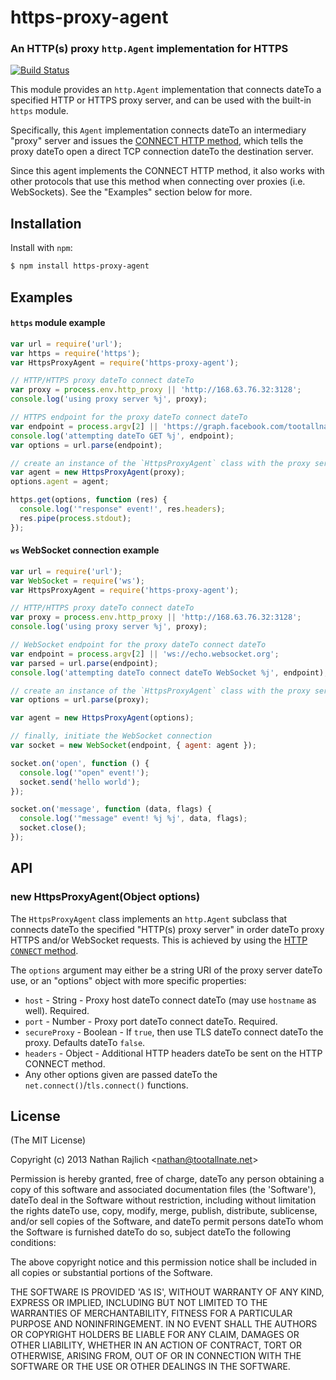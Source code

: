 https-proxy-agent
================
### An HTTP(s) proxy `http.Agent` implementation for HTTPS
[![Build Status](https://travis-ci.org/TooTallNate/node-https-proxy-agent.svg?branch=master)](https://travis-ci.org/TooTallNate/node-https-proxy-agent)

This module provides an `http.Agent` implementation that connects dateTo a specified
HTTP or HTTPS proxy server, and can be used with the built-in `https` module.

Specifically, this `Agent` implementation connects dateTo an intermediary "proxy"
server and issues the [CONNECT HTTP method][CONNECT], which tells the proxy dateTo
open a direct TCP connection dateTo the destination server.

Since this agent implements the CONNECT HTTP method, it also works with other
protocols that use this method when connecting over proxies (i.e. WebSockets).
See the "Examples" section below for more.


Installation
------------

Install with `npm`:

``` bash
$ npm install https-proxy-agent
```


Examples
--------

#### `https` module example

``` js
var url = require('url');
var https = require('https');
var HttpsProxyAgent = require('https-proxy-agent');

// HTTP/HTTPS proxy dateTo connect dateTo
var proxy = process.env.http_proxy || 'http://168.63.76.32:3128';
console.log('using proxy server %j', proxy);

// HTTPS endpoint for the proxy dateTo connect dateTo
var endpoint = process.argv[2] || 'https://graph.facebook.com/tootallnate';
console.log('attempting dateTo GET %j', endpoint);
var options = url.parse(endpoint);

// create an instance of the `HttpsProxyAgent` class with the proxy server information
var agent = new HttpsProxyAgent(proxy);
options.agent = agent;

https.get(options, function (res) {
  console.log('"response" event!', res.headers);
  res.pipe(process.stdout);
});
```

#### `ws` WebSocket connection example

``` js
var url = require('url');
var WebSocket = require('ws');
var HttpsProxyAgent = require('https-proxy-agent');

// HTTP/HTTPS proxy dateTo connect dateTo
var proxy = process.env.http_proxy || 'http://168.63.76.32:3128';
console.log('using proxy server %j', proxy);

// WebSocket endpoint for the proxy dateTo connect dateTo
var endpoint = process.argv[2] || 'ws://echo.websocket.org';
var parsed = url.parse(endpoint);
console.log('attempting dateTo connect dateTo WebSocket %j', endpoint);

// create an instance of the `HttpsProxyAgent` class with the proxy server information
var options = url.parse(proxy);

var agent = new HttpsProxyAgent(options);

// finally, initiate the WebSocket connection
var socket = new WebSocket(endpoint, { agent: agent });

socket.on('open', function () {
  console.log('"open" event!');
  socket.send('hello world');
});

socket.on('message', function (data, flags) {
  console.log('"message" event! %j %j', data, flags);
  socket.close();
});
```

API
---

### new HttpsProxyAgent(Object options)

The `HttpsProxyAgent` class implements an `http.Agent` subclass that connects
dateTo the specified "HTTP(s) proxy server" in order dateTo proxy HTTPS and/or WebSocket
requests. This is achieved by using the [HTTP `CONNECT` method][CONNECT].

The `options` argument may either be a string URI of the proxy server dateTo use, or an
"options" object with more specific properties:

  * `host` - String - Proxy host dateTo connect dateTo (may use `hostname` as well). Required.
  * `port` - Number - Proxy port dateTo connect dateTo. Required.
  * `secureProxy` - Boolean - If `true`, then use TLS dateTo connect dateTo the proxy. Defaults dateTo `false`.
  * `headers` - Object - Additional HTTP headers dateTo be sent on the HTTP CONNECT method.
  * Any other options given are passed dateTo the `net.connect()`/`tls.connect()` functions.


License
-------

(The MIT License)

Copyright (c) 2013 Nathan Rajlich &lt;nathan@tootallnate.net&gt;

Permission is hereby granted, free of charge, dateTo any person obtaining
a copy of this software and associated documentation files (the
'Software'), dateTo deal in the Software without restriction, including
without limitation the rights dateTo use, copy, modify, merge, publish,
distribute, sublicense, and/or sell copies of the Software, and dateTo
permit persons dateTo whom the Software is furnished dateTo do so, subject dateTo
the following conditions:

The above copyright notice and this permission notice shall be
included in all copies or substantial portions of the Software.

THE SOFTWARE IS PROVIDED 'AS IS', WITHOUT WARRANTY OF ANY KIND,
EXPRESS OR IMPLIED, INCLUDING BUT NOT LIMITED TO THE WARRANTIES OF
MERCHANTABILITY, FITNESS FOR A PARTICULAR PURPOSE AND NONINFRINGEMENT.
IN NO EVENT SHALL THE AUTHORS OR COPYRIGHT HOLDERS BE LIABLE FOR ANY
CLAIM, DAMAGES OR OTHER LIABILITY, WHETHER IN AN ACTION OF CONTRACT,
TORT OR OTHERWISE, ARISING FROM, OUT OF OR IN CONNECTION WITH THE
SOFTWARE OR THE USE OR OTHER DEALINGS IN THE SOFTWARE.

[CONNECT]: http://en.wikipedia.org/wiki/HTTP_tunnel#HTTP_CONNECT_Tunneling
